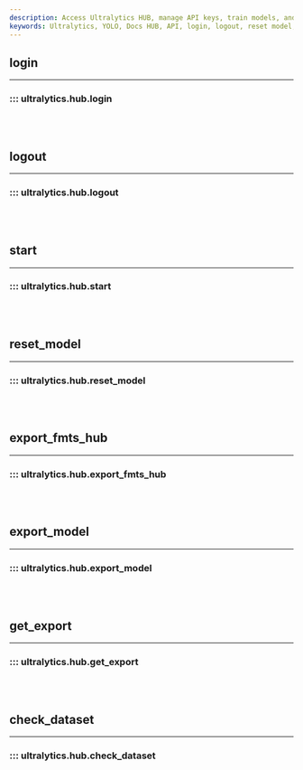 ```yaml
---
description: Access Ultralytics HUB, manage API keys, train models, and export in various formats with ease using the HUB API.
keywords: Ultralytics, YOLO, Docs HUB, API, login, logout, reset model, export model, check dataset, HUBDatasetStats, YOLO training, YOLO model
---
```


## login
---
### ::: ultralytics.hub.login
<br><br>

## logout
---
### ::: ultralytics.hub.logout
<br><br>

## start
---
### ::: ultralytics.hub.start
<br><br>

## reset_model
---
### ::: ultralytics.hub.reset_model
<br><br>

## export_fmts_hub
---
### ::: ultralytics.hub.export_fmts_hub
<br><br>

## export_model
---
### ::: ultralytics.hub.export_model
<br><br>

## get_export
---
### ::: ultralytics.hub.get_export
<br><br>

## check_dataset
---
### ::: ultralytics.hub.check_dataset
<br><br>
